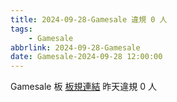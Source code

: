 ```yaml
---
title: 2024-09-28-Gamesale 違規 0 人
tags:
    - Gamesale
abbrlink: 2024-09-28-Gamesale
date: Gamesale-2024-09-28 12:00:00
---
```

Gamesale 板 [板規連結](https://www.ptt.cc/bbs/Gossiping/M.1637425085.A.07D.html)
昨天違規 0 人
